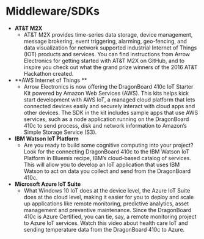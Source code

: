 # Middleware/SDKs

- **AT&T M2X**
   - AT&T M2X provides time-series data storage, device management, message brokering, event triggering, alarming, geo-fencing,
   and data visualization for network supported industrial Internet of Things (IOT) products and services. You can find instructions
   from Arrow Electronics for getting started with AT&T M2X on GitHub, and to inspire you check out what the grand prize winners of the
   2016 AT&T Hackathon created.
- **AWS Internet of Things **
   - Arrow Electronics is now offering the DragonBoard 410c IoT Starter Kit powered by Amazon Web Services (AWS).
   This kits helps kick start development with AWS IoT, a managed cloud platform that lets connected devices easily and
   securely interact with cloud apps and other devices. The SDK in the kit includes sample apps that use AWS services, such
   as a node application running on the DragonBoard 410c to send process, disk and network information to
   Amazon’s Simple Storage Service (S3).
- **IBM Watson IoT Platform**
   - Are you ready to build some cognitive computing into your project? Look for the connecting DragonBoard 410c to the IBM
   Watson IoT Platform in Bluemix recipe, IBM’s cloud-based catalog of services. This will allow you to develop an IoT application
   that uses IBM Watson to act on data you collect and send from the DragonBoard 410c.
- **Microsoft Azure IoT Suite**
   - What Windows 10 IoT does at the device level, the Azure IoT Suite does at the cloud level, making it easier for you to 
   deploy and scale up applications like remote monitoring, predictive analytics, asset management and preventive maintenance.
   Since the DragonBoard 410c is Azure Certified, you can tie, say, a remote monitoring project to Azure IoT services. Watch
   this video about health care IoT and sending temperature data from the DragonBoard 410c to Azure.
